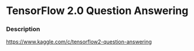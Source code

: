 # TensorFlow 2.0 Question Answering

### Description
https://www.kaggle.com/c/tensorflow2-question-answering
